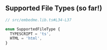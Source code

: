 ## Supported File Types (so far!)

```ts
// src/embedme.lib.ts#L34-L37

enum SupportedFileType {
  TYPESCRIPT = 'ts',
  HTML = 'html',
}
  ```
